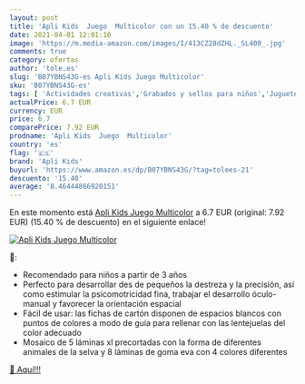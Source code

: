 ```yaml
---
layout: post
title: 'Apli Kids  Juego  Multicolor con un 15.40 % de descuento'
date: 2021-04-01 12:01:10
image: 'https://m.media-amazon.com/images/I/413CZ28dZHL._SL400_.jpg'
comments: true
category: ofertas
author: 'tole.es'
slug: 'B07YBNS43G-es Apli Kids Juego Multicolor'
sku: 'B07YBNS43G-es'
tags: [ 'Actividades creativas','Grabados y sellos para niños','Juguetes','Juguetes y juegos','apli','apli kids', ]
actualPrice: 6.7 EUR
currency: EUR
price: 6.7
comparePrice: 7.92 EUR
prodname: 'Apli Kids  Juego  Multicolor'
country: 'es'
flag: '🇪🇸'
brand: 'Apli Kids'
buyurl: 'https://www.amazon.es/dp/B07YBNS43G/?tag=tolees-21'
descuento: '15.40'
average: '8.46444866920151'
---
```


En este momento está [Apli Kids  Juego  Multicolor](https://www.amazon.es/dp/B07YBNS43G/?tag=tolees-21) a 6.7 EUR (original: 7.92 EUR) (15.40 %  de descuento) en el siguiente enlace!

[![Apli Kids  Juego  Multicolor](https://m.media-amazon.com/images/I/413CZ28dZHL._SL400_.jpg)](https://www.amazon.es/dp/B07YBNS43G/?tag=tolees-21)

🔎:

- Recomendado para niños a partir de 3 años
- Perfecto para desarrollar des de pequeños la destreza y la precisión, así como estimular la psicomotricidad fina, trabajar el desarrollo óculo-manual y favorecer la orientación espacial
- Fácil de usar: las fichas de cartón disponen de espacios blancos con puntos de colores a modo de guía para rellenar con las lentejuelas del color adecuado
- Mosaico de 5 láminas xl precortadas con la forma de diferentes animales de la selva y 8 láminas de goma eva con 4 colores diferentes

[🛒 Aquí!!!](https://www.amazon.es/dp/B07YBNS43G/?tag=tolees-21)
